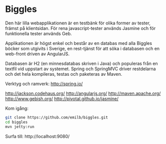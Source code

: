 Biggles
=======

Den här lilla webapplikationen är en testbänk för olika former av tester, främst på klientsidan.
För rena javascript-tester används Jasmine och för funktionella tester används Geb.

Applikationen är högst enkel och består av en databas med alla Biggles böcker som utgivits i Sverige,
en rest-tjänst för att söka i databasen och en web-front driven av AngularJS.

Databasen är H2 (en minnesdatabas skriven i Java) och populeras från en textfil vid uppstart av systemet.
Spring och SpringMVC driver restdelarna och det hela kompileras, testas och paketeras av Maven.

Verktyg och ramverk:
http://spring.io/

http://jackson.codehaus.org/
http://angularjs.org/
http://maven.apache.org/
http://www.gebish.org/
http://pivotal.github.io/jasmine/

Kom igång:
```bash
git clone https://github.com/emilb/biggles.git
cd biggles
mvn jetty:run
```

Surfa till: http://localhost:9080/

